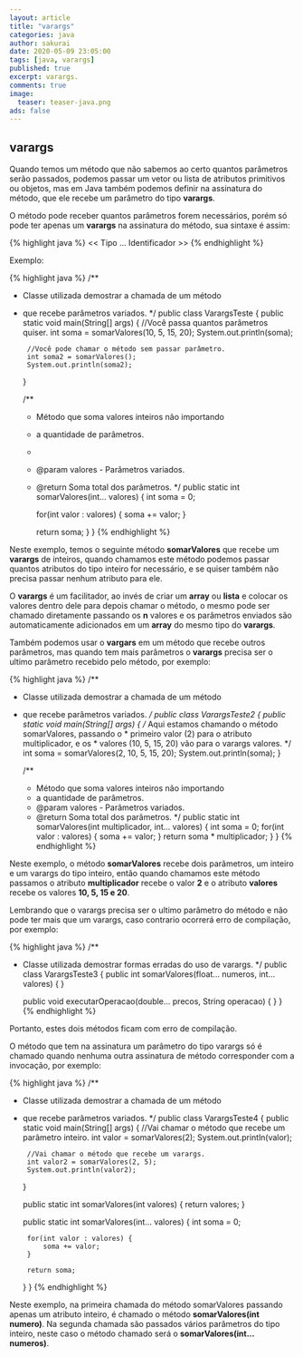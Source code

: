 ```yaml
---
layout: article
title: "varargs"
categories: java
author: sakurai
date: 2020-05-09 23:05:00
tags: [java, varargs]
published: true
excerpt: varargs.
comments: true
image:
  teaser: teaser-java.png
ads: false
---
```


## varargs

Quando temos um método que não sabemos ao certo quantos parâmetros serão passados, podemos passar um vetor ou lista de atributos primitivos ou objetos, mas em Java também podemos definir na assinatura do método, que ele recebe um parâmetro do tipo **varargs**.

O método pode receber quantos parâmetros forem necessários, porém só pode ter apenas um **varargs** na assinatura do método, sua sintaxe é assim:

{% highlight java %}
<< Tipo ... Identificador >>
{% endhighlight %}

Exemplo:

{% highlight java %}
/**
 * Classe utilizada demostrar a chamada de um método
 * que recebe parâmetros variados.
 */
public class VarargsTeste {
    public static void main(String[] args) {
        //Você passa quantos parâmetros quiser.
        int soma = somarValores(10, 5, 15, 20);
        System.out.println(soma);
        
        //Você pode chamar o método sem passar parâmetro.
        int soma2 = somarValores();
        System.out.println(soma2);
    }
    
    /**
     * Método que soma valores inteiros não importando
     * a quantidade de parâmetros.
     * 
     * @param valores - Parâmetros variados.
     * @return Soma total dos parâmetros.
     */
    public static int somarValores(int... valores) {
        int soma = 0;
        
        for(int valor : valores) {
            soma += valor;
        }
        
        return soma;
    }
}
{% endhighlight %}

Neste exemplo, temos o seguinte método **somarValores** que recebe um **varargs** de inteiros, quando chamamos este método podemos passar quantos atributos do tipo inteiro for necessário, e se quiser também não precisa passar nenhum atributo para ele.

O **varargs** é um facilitador, ao invés de criar um **array** ou **lista** e colocar os valores dentro dele para depois chamar o método, o mesmo pode ser chamado diretamente passando os **n** valores e os parâmetros enviados são automaticamente adicionados em um **array** do mesmo tipo do **varargs**.

Também podemos usar o **vargars** em um método que recebe outros parâmetros, mas quando tem mais parâmetros o **varargs** precisa ser o ultimo parâmetro recebido pelo método, por exemplo:

{% highlight java %}
/**
 * Classe utilizada demostrar a chamada de um método
 * que recebe parâmetros variados.
 */
public class VarargsTeste2 {
    public static void main(String[] args) {
        /* Aqui estamos chamando o método somarValores, passando o
         * primeiro valor (2) para o atributo multiplicador, e os
         * valores (10, 5, 15, 20) vão para o varargs valores. */
        int soma = somarValores(2, 10, 5, 15, 20);
        System.out.println(soma);
    }
    
    /**
     * Método que soma valores inteiros não importando
     * a quantidade de parâmetros.
     * @param valores - Parâmetros variados.
     * @return Soma total dos parâmetros.
     */
    public static int somarValores(int multiplicador, int... valores) {
        int soma = 0;
        for(int valor : valores) {
            soma += valor;
        }
        return soma * multiplicador;
    }
}
{% endhighlight %}

Neste exemplo, o método **somarValores** recebe dois parâmetros, um inteiro e um varargs do tipo inteiro, então quando chamamos este método passamos o atributo **multiplicador** recebe o valor **2** e o atributo **valores** recebe os valores **10, 5, 15 e 20**.

Lembrando que o varargs precisa ser o ultimo parâmetro do método e não pode ter mais que um varargs, caso contrario ocorrerá erro de compilação, por exemplo:

{% highlight java %}
/**
 * Classe utilizada demostrar formas erradas do uso de varargs.
 */
public class VarargsTeste3 {
    public int somarValores(float... numeros, int... valores) { }
    
    public void executarOperacao(double... precos, String operacao) { }
}
{% endhighlight %}

Portanto, estes dois métodos ficam com erro de compilação.

O método que tem na assinatura um parâmetro do tipo varargs só é chamado quando nenhuma outra assinatura de método corresponder com a invocação, por exemplo:

{% highlight java %}
/**
 * Classe utilizada demostrar a chamada de um método
 * que recebe parâmetros variados.
 */
public class VarargsTeste4 {
    public static void main(String[] args) {
        //Vai chamar o método que recebe um parâmetro inteiro.
        int valor = somarValores(2);
        System.out.println(valor);
        
        //Vai chamar o método que recebe um varargs.
        int valor2 = somarValores(2, 5);
        System.out.println(valor2);
    }
    
    public static int somarValores(int valores) {
        return valores;
    }

    public static int somarValores(int... valores) {
        int soma = 0;
        
        for(int valor : valores) {
            soma += valor;
        }
        
        return soma;
    }
}
{% endhighlight %}

Neste exemplo, na primeira chamada do método somarValores passando apenas um atributo inteiro, é chamado o método **somarValores(int numero)**. Na segunda chamada são passados vários parâmetros do tipo inteiro, neste caso o método chamado será o **somarValores(int... numeros)**.